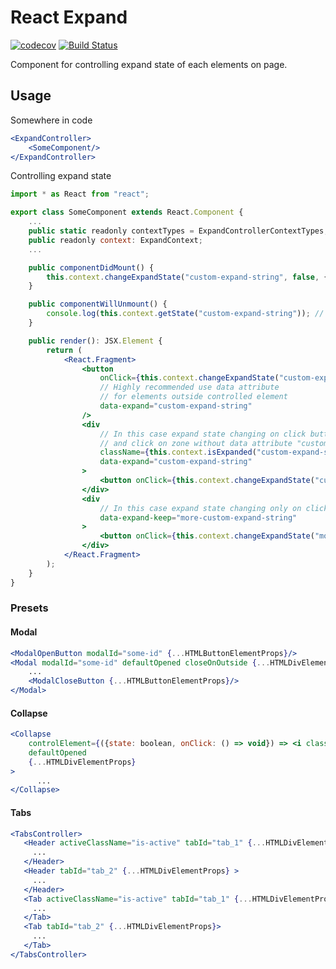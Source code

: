 # React Expand
[![codecov](https://codecov.io/gh/wearesho-team/react-expand/branch/master/graph/badge.svg)](https://codecov.io/gh/wearesho-team/react-expand)
[![Build Status](https://travis-ci.org/wearesho-team/react-expand.svg?branch=master)](https://travis-ci.org/wearesho-team/react-expand)

Component for controlling expand state of each elements on page.

## Usage

Somewhere in code
```jsx
<ExpandController>
    <SomeComponent/>
</ExpandController>
```
Controlling expand state
```jsx
import * as React from "react";

export class SomeComponent extends React.Component {
    ...
    public static readonly contextTypes = ExpandControllerContextTypes;
    public readonly context: ExpandContext;
    ...

    public componentDidMount() {
        this.context.changeExpandState("custom-expand-string", false, { someData: "data" })();
    }

    public componentWillUnmount() {
        console.log(this.context.getState("custom-expand-string")); // {someData: "data"}
    }

    public render(): JSX.Element {
        return (
            <React.Fragment>
                <button
                    onClick={this.context.changeExpandState("custom-expand-string")}
                    // Highly recommended use data attribute 
                    // for elements outside controlled element
                    data-expand="custom-expand-string"
                />
                <div
                    // In this case expand state changing on click button 
                    // and click on zone without data attribute "custom-expand-string"
                    className={this.context.isExpanded("custom-expand-string") ? "visible" : "hidden"}
                    data-expand="custom-expand-string"
                >
                    <button onClick={this.context.changeExpandState("custom-expand-string")} />
                </div>
                <div
                    // In this case expand state changing only on click button
                    data-expand-keep="more-custom-expand-string"
                >
                    <button onClick={this.context.changeExpandState("more-custom-expand-string")} />
                </div>
            </React.Fragment>
        );
    }
}
```
### Presets

#### Modal
```jsx
<ModalOpenButton modalId="some-id" {...HTMLButtonElementProps}/>
<Modal modalId="some-id" defaultOpened closeOnOutside {...HTMLDivElementProps}>
    ...
    <ModalCloseButton {...HTMLButtonElementProps}/>
</Modal>
```

#### Collapse
```jsx
<Collapse 
    controlElement={({state: boolean, onClick: () => void}) => <i className={state ? "open": "closed"} onClick={onClick}/>} 
    defaultOpened
    {...HTMLDivElementProps}
>
      ...
</Collapse>
```

#### Tabs
```jsx
<TabsController>
   <Header activeClassName="is-active" tabId="tab_1" {...HTMLDivElementProps} > // Click on header to activate according tab
     ...
   </Header>
   <Header tabId="tab_2" {...HTMLDivElementProps} >
     ...
   </Header>
   <Tab activeClassName="is-active" tabId="tab_1" {...HTMLDivElementProps} >
     ...
   </Tab>
   <Tab tabId="tab_2" {...HTMLDivElementProps}>
     ...
   </Tab>
</TabsController>
```
